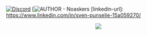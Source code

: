 [![Discord](https://dcbadge.vercel.app/api/shield/1068179092396048495)](https://discord.gg/1068179092396048495)
[![AUTHOR - Noaskers](https://img.shields.io/static/v1?label=AUTHOR&message=NoAskers&color=42a4f5&style=for-the-badge&logo=discord+)
[linkedin-url]: https://www.linkedin.com/in/sven-punselie-15a059270/

[linkedin-shield]: https://img.shields.io/badge/-LinkedIn-black.svg?style=for-the-badge&logo=linkedin&colorB=0077b5
<div align="center">
	<a href="" >  
  		<img src="https://github-readme-stats.vercel.app/api?username=noaskers&show_icons=true&count_private=true&custom_title=Noaskerks+GitHub+Stats&theme=react" />  
	</a>
</div>
